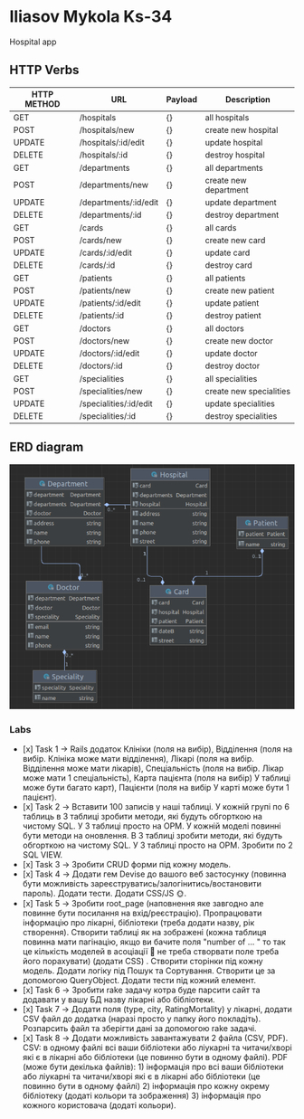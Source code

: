 # Iliasov Mykola Ks-34
Hospital app

## HTTP Verbs
| HTTP METHOD | URL                    | Payload | Description            |
|-------------|------------------------|---------|------------------------|
| GET         | /hospitals             | {}      | all hospitals          |
| POST        | /hospitals/new         | {}      | create new hospital    |
| UPDATE      | /hospitals/:id/edit    | {}      | update hospital        |
| DELETE      | /hospitals/:id         | {}      | destroy hospital       |
| GET         | /departments           | {}      | all departments        |
| POST        | /departments/new       | {}      | create new department  |
| UPDATE      | /departments/:id/edit  | {}      | update department      |
| DELETE      | /departments/:id       | {}      | destroy department     |
| GET         | /cards                 | {}      | all cards              |
| POST        | /cards/new             | {}      | create new card        |
| UPDATE      | /cards/:id/edit        | {}      | update card            |
| DELETE      | /cards/:id             | {}      | destroy card           |
| GET         | /patients              | {}      | all patients           |
| POST        | /patients/new          | {}      | create new patient     |
| UPDATE      | /patients/:id/edit     | {}      | update patient         |
| DELETE      | /patients/:id          | {}      | destroy patient        |
| GET         | /doctors               | {}      | all doctors            |
| POST        | /doctors/new           | {}      | create new doctor      |
| UPDATE      | /doctors/:id/edit      | {}      | update doctor          |
| DELETE      | /doctors/:id           | {}      | destroy doctor         |
| GET         | /specialities          | {}      | all specialities       |
| POST        | /specialities/new      | {}      | create new specialities|
| UPDATE      | /specialities/:id/edit | {}      | update specialities    |
| DELETE      | /specialities/:id      | {}      | destroy specialities   |


## ERD diagram
![img.png](img.png)

### Labs

- [х] Task 1 -> Rails додаток Клініки (поля на вибір), Відділення (поля на вибір. Клініка може мати відділення), Лікарі (поля на вибір. Відділення може мати лікарів), Спеціальність (поля на вибір. Лікар може мати 1 спеціальність), Карта пацієнта (поля на вибір) У таблиці може бути багато карт), Пацієнти (поля на вибір У карті може бути 1 пацієнт).
- [х] Task 2 -> Вставити 100 записів у наші таблиці. У кожній групі по 6 таблиць в 3 таблиці зробити методи, які будуть обгорткою на чистому SQL. У 3 таблиці просто на ОРМ. У кожній моделі повинні бути методи на оновлення. В 3 таблиці зробити методи, які будуть обгорткою на чистому SQL. У 3 таблиці просто на ОРМ. Зробити по 2 SQL VIEW.
- [х] Task 3 -> Зробити CRUD форми під кожну модель.
- [х] Task 4 -> Додати гем Devise до вашого веб застосунку (повинна бути можливість зареєструватись/залогінитись/востановити пароль). Додати тести. Додати CSS/JS 🌞.
- [х] Task 5 -> Зробити root_page (наповнення яке завгодно але повинне бути посилання на вхід/реєстрацію). Пропрацювати інформацію про лікарні, бібліотеки (треба додати назву, рік створення). Створити таблиці як на зображені (кожна таблиця повинна мати пагінацію, якщо ви бачите поля "number of ... " то так це кількість моделей в асоціації 🙂 не треба створвати поле треба його порахувати) (додати CSS) . Створити сторінки під кожну модель. Додати логіку під Пошук та Сортування. Створити це за допомогою QueryObject. Додати тести під кожний елемент.
- [х] Task 6 -> Зробити rake задачу котра буде парсити сайт та додавати у вашу БД назву лікарні або бібліотеки.
- [х] Task 7 -> Додати поля (type, city, RatingMortality) у лікарні, додати CSV файл до додатка (наразі просто у папку його покладіть). Розпарсить файл та зберігти дані за допомогою rake задачі.
- [х] Task 8 -> Додати можливість завантажувати 2 файла (СSV, PDF). СSV: в одному файлі всі ваши бібліотеки або ліукарні та читачи/хворі які є в лікарні або бібліотеки (це повинно бути в одному файлі). PDF (може бути декілька файлів): 1) інформація про  всі ваши бібліотеки або ліукарні та читачи/хворі які є в лікарні або бібліотеки (це повинно бути в одному файлі) 2) інформація про кожну окрему бібліотеку (додаті кольори та зображення) 3) інформація про кожного користовача  (додаті кольори).